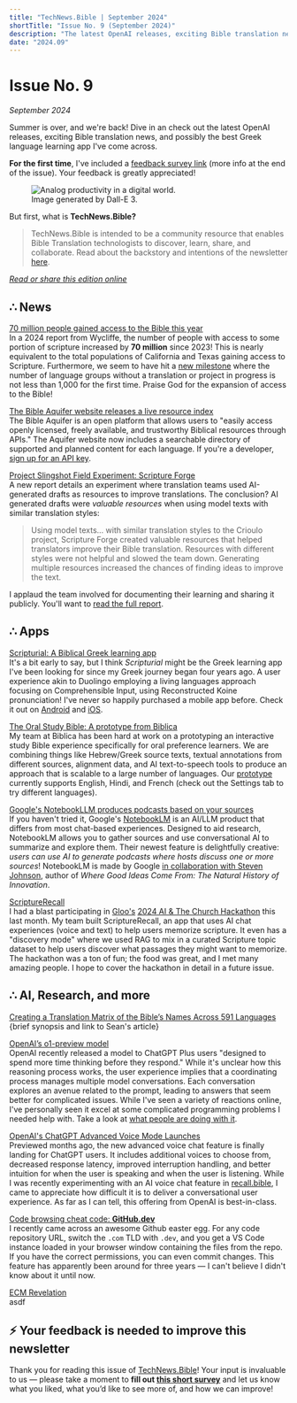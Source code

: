 ```yaml
---
title: "TechNews.Bible | September 2024"
shortTitle: "Issue No. 9 (September 2024)"
description: "The latest OpenAI releases, exciting Bible translation news, and possibly the best Greek language learning app I've come across."
date: "2024.09"
---
```


<h1 class="mb-0">Issue No. 9</h1>
<div class="mt-0"><em> September 2024</em></div>

Summer is over, and we're back! Dive in an check out the latest OpenAI releases, exciting Bible translation news, and possibly the best Greek language learning app I've come across.

**For the first time**, I've included a [feedback survey link](https://forms.gle/GTbiBZgi7e2hFGGg9) (more info at the end of the issue). Your feedback is greatly appreciated!

<figure>
  <img
    class="rounded-lg drop-shadow-2xl object-scale-down h-20 w-20"
    src="/img/issue-9.webp"
    alt="Analog productivity in a digital world."
  />
  <figcaption>
    Image generated by Dall-E 3.
  </figcaption>
</figure>

But first, what is **TechNews.Bible?**

> TechNews.Bible is intended to be a community resource that enables Bible Translation technologists to discover, learn, share, and collaborate. Read about the backstory and intentions of the newsletter [here](https://technews.bible/about).

_[Read or share this edition online](https://technews.bible/issues/9)_

## ∴ News

[70 million people gained access to the Bible this year](https://www.wycliffe.net/resources/statistics/)  
In a 2024 report from Wycliffe, the number of people with access to some portion of scripture increased by **70 million** since 2023! This is nearly equivalent to the total populations of California and Texas gaining access to Scripture. Furthermore, we seem to have hit a [new milestone](https://decisionmagazine.com/groups-needing-bible-translation-now-less-than-1000/) where the number of language groups without a translation or project in progress is not less than 1,000 for the first time. Praise God for the expansion of access to the Bible!

[The Bible Aquifer website releases a live resource index](https://www.aquifer.bible/aquifer-resources)  
The Bible Aquifer is an open platform that allows users to "easily access openly licensed, freely available, and trustworthy Biblical resources through APIs." The Aquifer website now includes a searchable directory of supported and planned content for each language. If you're a developer, [sign up for an API key](https://www.aquifer.bible/apiaccess).

[Project Slingshot Field Experiment: Scripture Forge](https://etenlab.substack.com/p/scripture-forge-test-on-upper-guinea)  
A new report details an experiment where translation teams used AI-generated drafts as resources to improve translations. The conclusion? AI generated drafts were _valuable resources_ when using model texts with similar translation styles:

> Using model texts... with similar translation styles to the Crioulo project, Scripture Forge created valuable resources that helped translators improve their Bible translation. Resources with different styles were not helpful and slowed the team down. Generating multiple resources increased the chances of finding ideas to improve the text.

I applaud the team involved for documenting their learning and sharing it publicly. You'll want to [read the full report](https://www.etenlab.org/_files/ugd/046448_d13269741fcf47318e39e4be38486984.pdf).

## ∴ Apps

[Scripturial: A Biblical Greek learning app](https://scripturial.com/)  
It's a bit early to say, but I think _Scripturial_ might be the Greek learning app I've been looking for since my Greek journey began four years ago. A user experience akin to Duolingo employing a living languages approach focusing on Comprehensible Input, using Reconstructed Koine pronunciation! I've never so happily purchased a mobile app before. Check it out on [Android](https://play.google.com/store/apps/details?id=org.scripturial.learn)
and [iOS](https://apps.apple.com/us/app/scripturial/id6448687762).

[The Oral Study Bible: A prototype from Biblica](https://osb.clearlabs.biblica.com)  
My team at Biblica has been hard at work on a prototyping an interactive study Bible experience specifically for oral preference learners. We are combining things like Hebrew/Greek source texts, textual annotations from different sources, alignment data, and AI text-to-speech tools to produce an approach that is scalable to a large number of languages. Our [prototype](https://osb.clearlabs.biblica.com) currently supports English, Hindi, and French (check out the Settings tab to try different languages).

[Google's NotebookLLM produces podcasts based on your sources](https://blog.google/technology/ai/notebooklm-audio-overviews)  
If you haven't tried it, Google's [NotebookLM](https://notebooklm.google/) is an AI/LLM product that differs from most chat-based experiences. Designed to aid research, NotebookLM allows you to gather sources and use conversational AI to summarize and explore them. Their newest feature is delightfully creative: _users can use AI to generate podcasts where hosts discuss one or more sources_! NotebookLM is made by Google [in collaboration with Steven Johnson](https://adjacentpossible.substack.com/p/introducing-notebooklm), author of _Where Good Ideas Come From: The Natural History of Innovation_.

[ScriptureRecall](https://recall.bible)  
I had a blast participating in [Gloo's](https://gloo.us) [2024 AI & The Church Hackathon](https://hackathon.gloo.us) this last month. My team built ScriptureRecall, an app that uses AI chat experiences (voice and text) to help users memorize scripture. It even has a "discovery mode" where we used RAG to mix in a curated Scripture topic dataset to help users discover what passages they might want to memorize. The hackathon was a ton of fun; the food was great, and I met many amazing people. I hope to cover the hackathon in detail in a future issue.

## ∴ AI, Research, and more

[Creating a Translation Matrix of the Bible’s Names Across 591 Languages](https://aclanthology.org/L18-1263.pdf)  
{brief synopsis and link to Sean's article}

[OpenAI’s o1-preview model](https://openai.com/index/introducing-openai-o1-preview/)  
OpenAI recently released a model to ChatGPT Plus users "designed to spend more time thinking before they respond." While it's unclear how this reasoning process works, the user experience implies that a coordinating process manages multiple model conversations. Each conversation explores an avenue related to the prompt, leading to answers that seem better for complicated issues. While I've seen a variety of reactions online, I've personally seen it excel at some complicated programming problems I needed help with. Take a look at [what people are doing with it](https://x.com/minchoi/status/1838240075613684034).

[OpenAI's ChatGPT Advanced Voice Mode Launches](https://www.technologyreview.com/2024/09/24/1104422/openai-released-its-advanced-voice-mode-to-more-people-heres-how-to-get-it/)  
Previewed months ago, the new advanced voice chat feature is finally landing for ChatGPT users. It includes additional voices to choose from, decreased response latency, improved interruption handling, and better intuition for when the user is speaking and when the user is listening. While I was recently experimenting with an AI voice chat feature in [recall.bible](https://recall.bible), I came to appreciate how difficult it is to deliver a conversational user experience. As far as I can tell, this offering from OpenAI is best-in-class.

[Code browsing cheat code: **GitHub.dev**](https://github.com/github/dev)  
I recently came across an awesome Github easter egg. For any code repository URL, switch the `.com` TLD with `.dev`, and you get a VS Code instance loaded in your browser window containing the files from the repo. If you have the correct permissions, you can even commit changes. This feature has apparently been around for three years — I can't believe I didn't know about it until now.

[ECM Revelation](https://x.com/nelson_hsieh7/status/1827428596740452521)  
asdf

## ⚡ Your feedback is needed to improve this newsletter

Thank you for reading this issue of [TechNews.Bible](https://technews.bible)! Your input is invaluable to us — please take a moment to **fill out [this short survey](https://forms.gle/GTbiBZgi7e2hFGGg9)** and let us know what you liked, what you’d like to see more of, and how we can improve!
